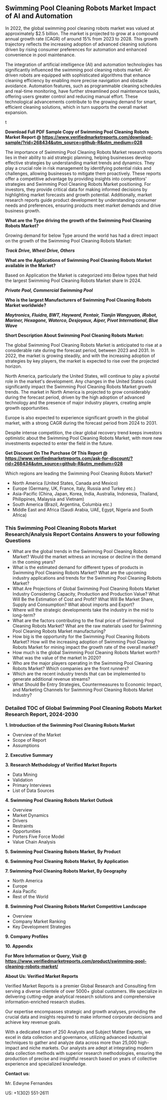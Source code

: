 <h2>Swimming Pool Cleaning Robots Market Impact of AI and Automation</h2><p>In 2022, the global swimming pool cleaning robots market was valued at approximately $2.5 billion. The market is projected to grow at a compound annual growth rate (CAGR) of around 15% from 2023 to 2028. This growth trajectory reflects the increasing adoption of advanced cleaning solutions driven by rising consumer preferences for automation and enhanced convenience in pool maintenance.</p><p>The integration of artificial intelligence (AI) and automation technologies has significantly influenced the swimming pool cleaning robots market. AI-driven robots are equipped with sophisticated algorithms that enhance cleaning efficiency by enabling more precise navigation and obstacle avoidance. Automation features, such as programmable cleaning schedules and real-time monitoring, have further streamlined pool maintenance tasks, offering users greater control and reducing manual effort. These technological advancements contribute to the growing demand for smart, efficient cleaning solutions, which in turn supports the overall market expansion.</p>t</p><p id="" class=""><strong>Download Full PDF Sample Copy of Swimming Pool Cleaning Robots Market Report @ <a href="https://www.verifiedmarketreports.com/download-sample/?rid=268434&utm_source=github-R&utm_medium=028" target="_blank">https://www.verifiedmarketreports.com/download-sample/?rid=268434&utm_source=github-R&utm_medium=028</a></strong></p><p>The importance of&nbsp;Swimming Pool Cleaning Robots Market research reports lies in their ability to aid strategic planning, helping businesses develop effective strategies by understanding market trends and dynamics. They play a crucial role in risk management by identifying potential risks and challenges, allowing businesses to mitigate them proactively. These reports offer a competitive advantage by providing insights into competitors' strategies and Swimming Pool Cleaning Robots Market positioning. For investors, they provide critical data for making informed decisions by highlighting market forecasts and growth potential. Additionally, market research reports guide product development by understanding consumer needs and preferences, ensuring products meet market demands and drive business growth.</p><p><strong>What are the&nbsp;Type driving the growth of the Swimming Pool Cleaning Robots Market?</strong></p><p id="" class="">Growing demand for below Type around the world has had a direct impact on the growth of the Swimming Pool Cleaning Robots Market:</p><em><strong>Track Drive, Wheel Drive, Others</strong></em></p><strong>What are the&nbsp;Applications&nbsp;of Swimming Pool Cleaning Robots Market available in the Market?</strong></p><p id="" class="">Based on Application the Market is categorized into Below types that held the largest Swimming Pool Cleaning Robots Market share In 2024.</p><em><strong>Private Pool, Commercial Swimming Pool</strong></em></p><strong>Who is the largest Manufacturers of Swimming Pool Cleaning Robots Market worldwide?</strong></p><p><em><strong>Maytronics, Fluidra, BWT, Hayward, Pentair, Tianjin Wangyuan, iRobot, Mariner, Hexagone, Waterco, Desjoyaux, Aiper, Pivot International, Blue Wave</strong></em></p><p id="" class=""><strong>Short Description About Swimming Pool Cleaning Robots Market:</strong></p><p>The global Swimming Pool Cleaning Robots Market is anticipated to rise at a considerable rate during the forecast period, between 2023 and 2031. In 2022, the market is growing steadily, and with the increasing adoption of strategies by key players, the market is expected to rise over the projected horizon.</p><p>North America, particularly the United States, will continue to play a pivotal role in the market's development. Any changes in the United States could significantly impact the Swimming Pool Cleaning Robots Market growth trends. The market in North America is projected to grow considerably during the forecast period, driven by the high adoption of advanced technology and the presence of major industry players, creating ample growth opportunities.</p><p>Europe is also expected to experience significant growth in the global market, with a strong CAGR during the forecast period from 2024 to 2031.</p><p>Despite intense competition, the clear global recovery trend keeps investors optimistic about the Swimming Pool Cleaning Robots Market, with more new investments expected to enter the field in the future.</p><p id="" class=""><strong>Get Discount On The Purchase Of This Report @ <a href="https://www.verifiedmarketreports.com/ask-for-discount/?rid=268434&utm_source=github-R&utm_medium=028" target="_blank">https://www.verifiedmarketreports.com/ask-for-discount/?rid=268434&utm_source=github-R&utm_medium=028</a></strong></p>Which regions are leading the Swimming Pool Cleaning Robots Market?</p><ul><li>North America (United States, Canada and Mexico)</li><li>Europe (Germany, UK, France, Italy, Russia and Turkey etc.)</li><li>Asia-Pacific (China, Japan, Korea, India, Australia, Indonesia, Thailand, Philippines, Malaysia and Vietnam)</li><li>South America (Brazil, Argentina, Columbia etc.)</li><li>Middle East and Africa (Saudi Arabia, UAE, Egypt, Nigeria and South Africa)</li></ul><h3 id="" class="">This Swimming Pool Cleaning Robots Market Research/Analysis Report Contains Answers to your following Questions</h3><ul><li>What are the global trends in the Swimming Pool Cleaning Robots Market? Would the market witness an increase or decline in the demand in the coming years?</li><li>What is the estimated demand for different types of products in Swimming Pool Cleaning Robots Market? What are the upcoming industry applications and trends for the Swimming Pool Cleaning Robots Market?</li><li>What Are Projections of Global Swimming Pool Cleaning Robots Market Industry Considering Capacity, Production and Production Value? What Will Be the Estimation of Cost and Profit? What Will Be Market Share, Supply and Consumption? What about imports and Export?</li><li>Where will the strategic developments take the industry in the mid to long-term?</li><li>What are the factors contributing to the final price of Swimming Pool Cleaning Robots Market? What are the raw materials used for Swimming Pool Cleaning Robots Market manufacturing?</li><li>How big is the opportunity for the Swimming Pool Cleaning Robots Market? How will the increasing adoption of Swimming Pool Cleaning Robots Market for mining impact the growth rate of the overall market?</li><li>How much is the global Swimming Pool Cleaning Robots Market worth? What was the value of the market In 2020?</li><li>Who are the major players operating in the Swimming Pool Cleaning Robots Market? Which companies are the front runners?</li><li>Which are the recent industry trends that can be implemented to generate additional revenue streams?</li><li>What Should Be Entry Strategies, Countermeasures to Economic Impact, and Marketing Channels for Swimming Pool Cleaning Robots Market Industry?</li></ul><h3 id="" class="">Detailed TOC of Global Swimming Pool Cleaning Robots Market Research Report, 2024-2030</h3><p id="" class=""><strong>1. Introduction of the Swimming Pool Cleaning Robots Market</strong></p><ul><li>Overview of the Market</li><li>Scope of Report</li><li>Assumptions</li></ul><p id="" class=""><strong>2. Executive Summary</strong></p><p id="" class=""><strong>3. Research Methodology of Verified Market Reports</strong></p><ul><li>Data Mining</li><li>Validation</li><li>Primary Interviews</li><li>List of Data Sources</li></ul><p id="" class=""><strong>4. Swimming Pool Cleaning Robots Market Outlook</strong></p><ul><li>Overview</li><li>Market Dynamics</li><li>Drivers</li><li>Restraints</li><li>Opportunities</li><li>Porters Five Force Model</li><li>Value Chain Analysis</li></ul><p id="" class=""><strong>5. Swimming Pool Cleaning Robots Market, By Product</strong></p><p id="" class=""><strong>6. Swimming Pool Cleaning Robots Market, By Application</strong></p><p id="" class=""><strong>7. Swimming Pool Cleaning Robots Market, By Geography</strong></p><ul><li>North America</li><li>Europe</li><li>Asia Pacific</li><li>Rest of the World</li></ul><p id="" class=""><strong>8. Swimming Pool Cleaning Robots Market Competitive Landscape</strong></p><ul><li>Overview</li><li>Company Market Ranking</li><li>Key Development Strategies</li></ul><p id="" class=""><strong>9. Company Profiles</strong></p><p id="" class=""><strong>10. Appendix</strong></p><p id="" class=""><strong>For More Information or Query, Visit @ <a href="https://www.verifiedmarketreports.com/product/swimming-pool-cleaning-robots-market/" target="_blank">https://www.verifiedmarketreports.com/product/swimming-pool-cleaning-robots-market/</a></strong></p><p id="" class=""><strong>About Us: Verified Market Reports</strong></p><p id="" class="">Verified Market Reports is a premier Global Research and Consulting firm serving a diverse clientele of over 5000+ global customers. We specialize in delivering cutting-edge analytical research solutions and comprehensive information-enriched research studies.</p><p id="" class="">Our expertise encompasses strategic and growth analyses, providing the crucial data and insights required to make informed corporate decisions and achieve key revenue goals.</p><p id="" class="">With a dedicated team of 250 Analysts and Subject Matter Experts, we excel in data collection and governance, utilizing advanced industrial techniques to gather and analyze data across more than 25,000 high-impact and niche markets. Our analysts are adept at integrating modern data collection methods with superior research methodologies, ensuring the production of precise and insightful research based on years of collective experience and specialized knowledge.</p><p id="" class=""><strong>Contact us:</strong></p><p id="" class="">Mr. Edwyne Fernandes</p><p id="" class="">US: +1(302) 551-2611</p>